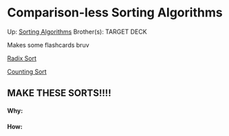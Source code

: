 # Comparison-less Sorting Algorithms

Up: [Sorting Algorithms](sorting_algorithms)
Brother(s):
TARGET DECK


Makes some flashcards bruv

[Radix Sort](radix_sort)

[Counting Sort](counting_sort)


## MAKE THESE SORTS!!!!

































#### Why:
#### How:









